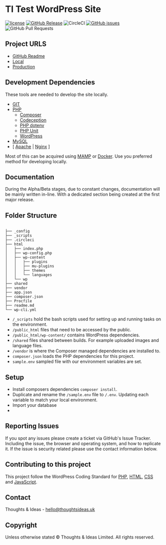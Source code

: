 # TI Test WordPress Site

[![license](https://img.shields.io/github/license/thoughtsideas/ti-test-wordpress.svg)](https://github.com/thoughtsideas/ti-test-wordpress)  [![GitHub Release](https://img.shields.io/github/release/thoughtsideas/ti-test-wordpress.svg)](https://github.com/thoughtsideas/ti-test-wordpress)  ![CircleCI](https://img.shields.io/circleci/build/github/thoughtsideas/ti-test-wordpress/master.svg?token=dedf506a4ac3be8f191b429ac510be9dde47d179)  [![GitHub issues](https://img.shields.io/github/issues/thoughtsideas/ti-test-wordpress.svg)](https://github.com/thoughtsideas/ti-test-wordpress)  ![GitHub Pull Requests](https://img.shields.io/github/issues-pr-raw/thoughtsideas/ti-test-wordpress.svg)

## Project URLS

- [GitHub Readme](https://github.com/thoughtsideas/ti-test-wordpress/blob/master/readme.md)
- [Local](https://ti-test-wordpress.test/)
- [Production](https://ti-test-wordpress.heroku.com/)

## Development Dependencies

These tools are needed to develop the site locally.

- [GIT](https://git-scm.com/downloads)
- [PHP](https://php.net/)
  - [Composer](https://getcomposer.org/)
  - [Codeception](https://codeception.com/)
  - [PHP dotenv](https://github.com/vlucas/phpdotenv)
  - [PHP Unit](https://phpunit.de/)
  - [WordPress](https://wordpress.org/)
- [MySQL](https://mysql.com/)
- [ [Apache](https://httpd.apache.org/) | [Nginx](https://www.nginx.com/) ]

Most of this can be acquired using [MAMP](https://www.mamp.info/en/mamp-pro/) or [Docker](https://www.docker.com/).
Use you preferred method for developing locally.

## Documentation

During the Alpha/Beta stages, due to constant changes, documentation will be mainly written in-line. With a dedicated section being created at the first major release.

## Folder Structure

```

├── _config
├── _scripts
├── .circleci
├── html
│   ├── index.php
│   ├── wp-config.php
│   ├── wp-content
│   │   ├── plugins
│   │   ├── mu-plugins
│   │   ├── themes
│   │   └── languages
│   └── wp
├── shared
├── vendor
├── app.json
├── composer.json
├── Procfile
├── readme.md
└── wp-cli.yml

```

- `/_scripts` hold the bash scripts used for setting up and running tasks on the environment.
- `/public_html` files that need to be accessed by the public.
- `/public_html/wp-content/` contains WordPress dependencies.
- `/shared` files shared between builds. For example uploaded images and language files.
- `/vendor` is where the Composer managed dependencies are installed to.
- `composer.json` loads the PHP dependencies for this project.
- `sample.env` sampled file with our environment variables are set.

## Setup

- Install composers dependencies `composer install`.
- Duplicate and rename the `/sample.env` file to `/.env`. Updating each variable to match your local environment.
- Import your database
-

## Reporting Issues

If you spot any issues please create a ticket via GitHub's Issue Tracker. Including the issue, the browser and operating system, and how to replicate it. If the issue is security related please use the contact information below.

## Contributing to this project

This project follow the WordPress Coding Standard for [PHP](https://make.wordpress.org/core/handbook/best-practices/coding-standards/php/), [HTML](https://make.wordpress.org/core/handbook/best-practices/coding-standards/html/), [CSS](https://make.wordpress.org/core/handbook/best-practices/coding-standards/css/) and [JavaScript](https://make.wordpress.org/core/handbook/best-practices/coding-standards/javascript/).

## Contact

Thoughts & Ideas - [hello@thoughtsideas.uk](hello@thoughtsideas.uk)

## Copyright

Unless otherwise stated © Thoughts & Ideas Limited. All rights reserved.
